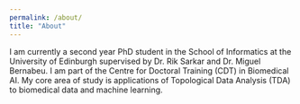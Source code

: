```yaml
---
permalink: /about/
title: "About"
---
```

I am currently a second year PhD student in the School of Informatics at the University of Edinburgh supervised by Dr. Rik Sarkar and Dr. Miguel Bernabeu. I am part of the Centre for Doctoral Training (CDT) in Biomedical AI. My core area of study is applications of Topological Data Analysis (TDA) to biomedical data and machine learning.


